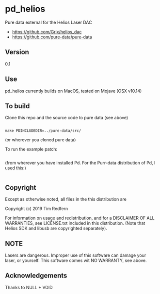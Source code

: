 # pd_helios
Pure data external for the Helios Laser DAC

* https://github.com/Grix/helios_dac
* https://github.com/pure-data/pure-data

## Version

0.1

## Use

pd_helios currently builds on MacOS, tested on Mojave (OSX v10.14)

## To build

Clone this repo and the source code to pure data (see above)

```cd pd_helios

make PDINCLUDEDIR=../pure-data/src/
```

(or wherever you cloned pure data)

To run the example patch:

```pd help-helios.pd

```

(from wherever you have installed Pd. For the Purr-data distribution of Pd, I used this:)

```/Applications/Pd-l2ork.app/Contents/MacOS/nwjs help-helios.pd

```

## Copyright

Except as otherwise noted, all files in the this distribution are

Copyright (c) 2019 Tim Redfern

For information on usage and redistribution, and for a DISCLAIMER OF ALL
WARRANTIES, see LICENSE.txt included in this distribution.
(Note that Helios SDK and libusb are copyrighted separately).

## NOTE

Lasers are dangerous. Improper use of this software can damage your laser, or yourself. This software comes wit NO WARRANTY, see above.

## Acknowledgements

Thanks to NULL + VOID